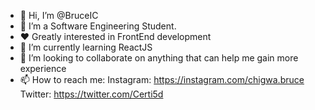 - 👋 Hi, I’m @BruceIC
- 👀 I’m a Software Engineering Student.
-  ❤ Greatly interested in FrontEnd development
- 🌱 I’m currently learning ReactJS
- 💞️ I’m looking to collaborate on anything that can help me gain more experience
- 📫 How to reach me: 
       Instagram: https://instagram.com/chigwa.bruce
            Twitter: https://twitter.com/Certi5d
<!---
BruceIC/BruceIC is a ✨ special ✨ repository because its `README.md` (this file) appears on your GitHub profile.
You can click the Preview link to take a look at your changes.
--->
